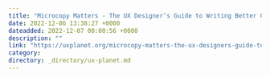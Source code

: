```yaml
---
title: "Microcopy Matters - The UX Designer’s Guide to Writing Better Copy"
date: 2022-12-06 13:38:27 +0000
dateadded: 2022-12-07 00:00:56 +0000
description: ""
link: "https://uxplanet.org/microcopy-matters-the-ux-designers-guide-to-writing-better-copy-f3db536a3b4?source=rss----819cc2aaeee0---4"
category:
directory: _directory/ux-planet.md
---
```

